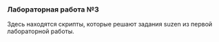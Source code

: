 ### Лабораторная работа №3
Здесь находятся скрипты, которые решают задания suzen из первой лабораторной работы.
